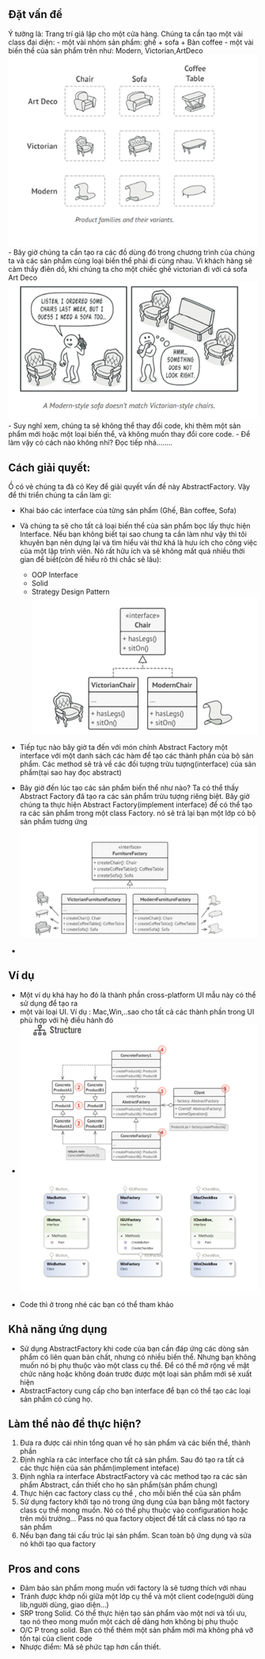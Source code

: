 ﻿## Đặt vấn đề
Ý tưởng là: Trang trí giả lập cho một cửa hàng. Chúng ta cần tạo một vài class đại diện:
	- một vài nhóm sản phẩm: ghế + sofa + Bàn coffee 
    - một vài biến thể của sản phẩm trên như: Modern, Victorian,ArtDeco
    ![File](file.png) 
    - Bây giờ chúng ta cần tạo ra các đồ dùng đó trong chương trình của chúng ta và các sản phẩm cùng loại biến thể phải đi cùng nhau. Vì khách hàng sẽ cảm thấy điên dồ, khi chúng ta cho một chiếc ghế victorian đi với cá sofa Art Deco![2](2.png)  
    - Suy nghĩ xem, chúng ta sẽ không thể thay đổi code, khi thêm một sản phẩm mới hoặc một loại biến thể, và không muốn thay đổi core code.
    - Để làm vậy có cách nào không nhỉ? Đọc tiếp nhá........

## Cách giải quyết:
Ồ có vẻ chúng ta đã có Key để giải quyết vấn đề này AbstractFactory. Vậy để thi triển chúng ta cần làm gì:

* Khai báo các interface của từng sản phẩm (Ghế, Bàn coffee, Sofa)
* Và chúng ta sẽ cho tất cả loại biến thể của sản phẩm bọc lấy thực hiện Interface. Nếu bạn không biết tại sao chung ta cần làm như vậy thì tôi  
    khuyên bạn nên dựng lại và tìm hiểu vài thứ khá là hưu ích cho công việc của một lập trình viên. 
    Nó rất hữu ích và sẽ không mất quá nhiều thời gian để biết(còn để hiểu rõ thì chắc sẽ lâu):
    - OOP Interface
    - Solid
    - Strategy Design Pattern
![Chair Implement](ChairImplement.png)

* Tiếp tục nào bây giờ ta đến với món chính Abstract Factory một interface với một danh sách các hàm
để tạo các thành phần của bộ sản phẩm. Các method sẽ trả về các đối tượng trừu tượng(interface) của sản phẩm(tại sao hay đọc abstract)
* Bây giờ đến lúc tạo các sản phẩm biến thể như nào? Ta có thể thấy  Abstract Factory đã tạo ra các sản phẩm trừu tượng riêng biệt. Bây giờ chúng ta thực hiện
Abstract Factory(implement interface) để có thể tạo ra các sản phẩm trong một class Factory. nó sẽ trả lại bạn một lớp có bộ sản phẩm tương ứng
![Factory](factory.png)
* 
## Ví dụ
* Một ví dụ khá hay ho đó là thành phần cross-platform UI mẫu này có thể sử dụng để tạo ra
* một vài loại UI. Ví dụ : Mac,Win,..sao cho tất cả các thành phần trong UI phù hợp với hệ điều hành đó
* ![F](f.png)
![U I](UI.png)
- Code thì ở trong nhé các bạn có thể tham khảo

## Khả năng ứng dụng

* Sử dụng AbstractFactory khi code của bạn cần đáp ứng các dòng sản phẩm có liên quan bản chất, nhưng có nhiều biến thể.
Nhưng bạn không muốn nó bị phụ thuộc vào một class cụ thể. Để có thể mở rộng về mặt chức năng hoặc
không đoán trước được một loại sản phẩm mới sẽ xuất hiện
* AbstractFactory cung cấp cho bạn interface để bạn có thể tạo các loại sản phẩm có cùng họ. 
## Làm thể nào để thực hiện?
1. Đưa ra được cái nhìn tổng quan về họ sản phẩm  và các biến thể, thành phần
2. Định nghĩa ra các interface cho tất cả sản phẩm. Sau đó tạo ra tất cả các thực hiện của sản phẩm(implement inteface)
3. Định nghĩa ra interface AbstractFactory và các method tạo ra các sản phẩm Abstract, cần thiết cho họ sản phẩm(sản phẩm chung)
4.  Thực hiện cac factory class cụ thể , cho mỗi biến thể của sản phẩm
5. Sử dụng factory khởi tạo nó trong ứng dụng của bạn bằng một factory class cụ thể mong muốn. 
Nó có thể phụ thuộc vào configuration hoặc trên môi trường... Pass nó qua factory object để tất cả class nó tạo ra sản phẩm
6. Nếu bạn đang tái cấu trúc lại sản phẩm. Scan toàn bộ ứng dụng và sửa nó khởi tạo qua factory

## Pros and cons
- Đảm bảo sản phẩm mong muốn với factory là sẽ tương thích với nhau
- Tránh được khớp nối giữa một lớp cụ thể và một client code(người dùng lib,người dùng, giao diện...)
- SRP trong Solid. Có thể thực hiện tạo sản phẩm vào một nơi và tối ưu, tạo nó theo mong muốn một cách dễ dàng hơn
không bị phụ thuộc
- O/C P trong solid. Bạn có thể thêm một sản phẩm mới mà không phá vỡ tồn tại của client code
- Nhược điểm: Mã sẽ phức tạp hơn cần thiết. 